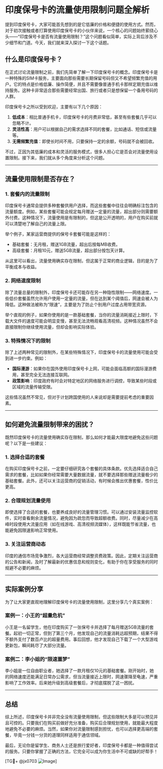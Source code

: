 # 印度保号卡的流量使用限制问题全解析

提到印度保号卡，大家可能首先想到的是它低廉的价格和便捷的使用方式。然而，对于初次接触或者打算使用印度保号卡的小伙伴来说，一个核心的问题始终萦绕心头——“印度保号卡是否有流量使用限制？”这个问题看似简单，实际上背后涉及不少细节和门道。今天，我们就来深入探讨一下这个话题。

## 什么是印度保号卡？

在正式讨论流量限制之前，我们先简单了解一下印度保号卡的概念。印度保号卡是一种特殊的SIM卡服务，主要面向那些需要长期保留号码但又不希望频繁充值的用户。它的特点是价格低廉、操作简便，并且不需要像普通手机卡那样定期充值以维持服务。这种卡非常适合那些需要经常出国、旅行或者只是想保留一个备用号码的人群。

印度保号卡之所以受到欢迎，主要有以下几个原因：
1. **低成本**：相比普通手机卡，印度保号卡的月费非常低，甚至有些套餐几乎可以忽略不计。
2. **灵活性高**：用户可以根据自己的需求选择不同的套餐，比如通话、短信或流量等。
3. **无需频繁充值**：即使长时间不用，只要保持一定的余额，号码就不会被回收。

不过，正因为其低廉的成本和灵活的服务模式，很多人担心它是否会对流量使用设置限制。接下来，我们就从多个角度来分析这个问题。

---

## 流量使用限制是否存在？

### 1. **套餐内的流量限制**
印度保号卡通常会提供多种套餐供用户选择，而这些套餐中往往会明确标注包含的流量额度。例如，某些套餐可能会规定每月赠送一定量的流量，超出部分则需要额外付费。这种情况下，流量使用是有限制的，但这是公开透明的，用户在购买前就可以清楚地了解自己的流量上限。

举个例子，某家运营商提供的保号卡套餐可能是这样的：
- 基础套餐：无月租，赠送1GB流量，超出后按每MB收费。
- 高级套餐：月租10元，赠送5GB流量，超出部分按包天计算。

从这里可以看出，流量使用确实存在限制，但这属于正常的商业逻辑，目的是为了平衡成本与收益。

### 2. **网络速度限制**
除了流量总量的限制外，印度保号卡还可能存在另一种隐性限制——网络速度。一些低价套餐虽然允许用户使用一定量的流量，但在达到某个阈值后，网速会被人为降低。这种做法被称为“限速”，主要是为了防止个别用户过度占用带宽资源。

举个直观的例子，如果你使用的是一款基础套餐，当你的流量消耗接近上限时，下载大文件的速度可能会明显变慢，甚至无法流畅观看高清视频。这种情况虽然不会直接限制你继续使用流量，但却会影响实际体验。

### 3. **特殊情况下的限制**
除了上述两种常见的限制外，在某些特殊情况下，印度保号卡的流量使用可能会受到进一步约束。例如：
- **国际漫游**：如果你在国外使用印度保号卡上网，可能会面临高额的国际漫游费用，甚至完全无法连接互联网。
- **政策影响**：印度政府有时会对特定地区的网络服务进行调控，导致某些时段或区域的流量传输受限。

这些情况虽然不常见，但对于计划跨国使用的人来说却是需要提前考虑的重要因素。

---

## 如何避免流量限制带来的困扰？

既然印度保号卡的流量使用确实存在限制，那么如何才能最大限度地避免这些问题呢？以下是一些建议：

### 1. **选择合适的套餐**
在购买印度保号卡之前，一定要仔细研究各个套餐的具体条款。优先选择适合自己需求的套餐，比如如果你经常需要大量数据流量，就不要选择那些赠送流量极少的基础套餐。此外，还可以关注运营商的促销活动，有时候会推出优惠套餐，性价比更高。

### 2. **合理规划流量使用**
即使选择了合适的套餐，也要养成良好的流量管理习惯。可以通过安装流量监控软件，实时查看剩余流量情况，避免因为疏忽而导致超额收费。同时，尽量减少在高峰时段使用大流量应用（如在线游戏、高清视频流媒体），这样既能节省流量，也能避免因限速影响正常使用。

### 3. **关注运营商动态**
印度的通信市场竞争激烈，各大运营商经常调整资费政策。因此，定期关注运营商的公告和新闻，及时了解最新的优惠信息和规则变化，有助于你在享受服务的同时规避不必要的麻烦。

---

## 实际案例分享

为了让大家更直观地理解印度保号卡的流量使用限制，这里分享几个真实案例：

### 案例一：小王的“超量危机”
小王是一名留学生，他在印度购买了一张保号卡并选择了每月赠送5GB流量的套餐。起初一切正常，但到了第三个月，他发现自己的流量消耗远超预期，结果不得不额外支付了数百卢比的超量费用。事后回想，他才发现自己下载了一个大型游戏更新包，瞬间耗尽了大部分流量。

### 案例二：李小姐的“限速噩梦”
李小姐是一位自由职业者，她选择了一款月租仅10元的基础套餐。刚开始时，她的网络速度还能满足日常办公需求，但当流量接近上限时，网速骤降至龟速，严重影响了工作效率。后来她升级到高级套餐后，才彻底摆脱了这一困扰。

---

## 总结

综上所述，印度保号卡并非完全没有流量使用限制，但这些限制大多是可以预见并且可控的。只要我们在购买前做好充分准备，购买后合理规划使用，就能最大程度地避免不必要的麻烦。当然，如果你对流量限制感到担忧，也可以选择更高端的套餐，毕竟一分钱一分货的道理同样适用于通信领域。

最后，无论你是留学生、商务人士还是旅行爱好者，印度保号卡都是一种值得尝试的服务。只要你掌握了正确的方法，它完全可以成为你生活中不可或缺的好帮手！

[TG💪+ @jx0703 ![Image](https://github.com/user-attachments/assets/dbca1d08-cadb-493c-b0ec-ad6f7a83f270)]